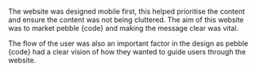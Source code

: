 The website was designed mobile first, this helped prioritise the content and ensure the content was not being cluttered. The aim of this website was to market pebble {code} and making the message clear was vital.

The flow of the user was also an important factor in the design as pebble {code} had a clear vision of how they wanted to guide users through the website.
